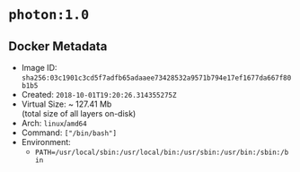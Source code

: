 # `photon:1.0`

## Docker Metadata

- Image ID: `sha256:03c1901c3cd5f7adfb65adaaee73428532a9571b794e17ef1677da667f80b1b5`
- Created: `2018-10-01T19:20:26.314355275Z`
- Virtual Size: ~ 127.41 Mb  
  (total size of all layers on-disk)
- Arch: `linux`/`amd64`
- Command: `["/bin/bash"]`
- Environment:
  - `PATH=/usr/local/sbin:/usr/local/bin:/usr/sbin:/usr/bin:/sbin:/bin`
